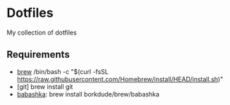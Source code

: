 # Dotfiles

My collection of dotfiles

## Requirements

* [brew](https://brew.sh/) /bin/bash -c "$(curl -fsSL https://raw.githubusercontent.com/Homebrew/install/HEAD/install.sh)"
* [git] brew install git
* [babashka](https://babashka.org): brew install borkdude/brew/babashka
